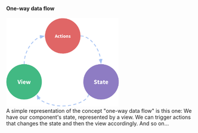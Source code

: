 #### One-way data flow


<img alt="State flow" width="60%" src="slides/vuex/images/state-flow.png">


<aside class="notes">
A simple representation of the concept "one-way data flow" is this one:
We have our component's state, represented by a view.
We can trigger actions that changes the state and then the view accordingly.
And so on...
</aside>
